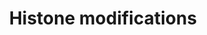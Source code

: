 ---
annotations:
- type: Pathway Ontology
  value: altered transcription pathway
authors:
- Mkutmon
- Eweitz
description: Histones can undergo many post-translational modifications that are involved
  in transcription regulation. This pathway provides an overview of various  modifications
  for histones H3 and H4 and the enzymes that catalyze the modifications, where known.
last-edited: 2021-05-21
organisms:
- Bos taurus
redirect_from:
- /index.php/Pathway:WP3123
- /instance/WP3123
schema-jsonld:
- '@context': https://schema.org/
  '@id': https://wikipathways.github.io/pathways/WP3123.html
  '@type': Dataset
  creator:
    '@type': Organization
    name: WikiPathways
  description: Histones can undergo many post-translational modifications that are
    involved in transcription regulation. This pathway provides an overview of various  modifications
    for histones H3 and H4 and the enzymes that catalyze the modifications, where
    known.
  keywords:
  - HIST1H3A
  - BAT8
  - EZH1
  - SMYD1
  - MLL4
  - SUV420H1
  - SETD6
  - SETD3
  - HIST2H3D
  - SETMAR
  - HIST1H3E
  - HIST1H3C
  - HIST1H4L
  - SMYD5
  - HIST1H3F
  - H4
  - HIST1H4D
  - HIST1H3B
  - HIST1H3J
  - SETD1B
  - SETD8
  - ASH1L
  - KMT2E
  - SMYD4
  - HIST1H3G
  - HIST1H4G
  - HIST1H4K
  - SETBP1
  - SETD5
  - KMT2A
  - HIST1H4E
  - SET
  - HIST1H4C
  - SMYD2
  - SETD4
  - SETDB1
  - HIST1H4J
  - SETD2
  - HIST1H4A
  - DOT1L
  - SUV39H1
  - H3F3A
  - HIST1H4H
  - SUV420H2
  - AEBP2
  - HIST2H3A
  - HIST1H4B
  - KMT2D
  - HIST1H3D
  - SUV39H2
  - H3
  - HIST1H4F
  - HIST1H3I
  - EZH2
  - SETD7
  - NSD1
  - SETD9
  - SMYD3
  - EED
  - HIST1H4I
  - H3F3B
  - HIST2H3C
  - PRDM2
  - HIST4H4
  - EHMT1
  - SETDB2
  - KMT2C
  - HIST1H3H
  - SETD1A
  license: CC0
  name: Histone modifications
seo: CreativeWork
title: Histone modifications
wpid: WP3123
---